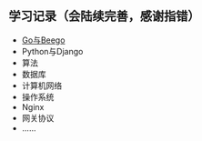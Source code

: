 ## 学习记录（会陆续完善，感谢指错）
 * [Go与Beego](https://github.com/Duk1906/Learning_Records/tree/master/Go)
 * Python与Django
 * 算法
 * 数据库
 * 计算机网络
 * 操作系统
 * Nginx
 * 网关协议
 * ......
